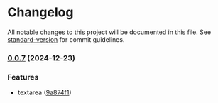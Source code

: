 # Changelog

All notable changes to this project will be documented in this file. See [standard-version](https://github.com/conventional-changelog/standard-version) for commit guidelines.

### [0.0.7](https://github.com/xuguanjie0706/an-mobile/compare/v0.0.6...v0.0.7) (2024-12-23)

### Features

- textarea ([9a874f1](https://github.com/xuguanjie0706/an-mobile/commit/9a874f16a82d836321a4b5829303d7897ee8bd37))
